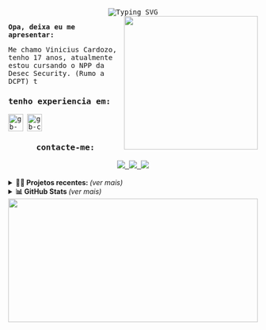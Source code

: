 <samp>
  <div id="top" align ="center" >
   <img src="https://readme-typing-svg.demolab.com?font=Fira+Code&weight=700&size=18&duration=4000&pause=10&color=F78015&center=true&width=700&lines=Ou%C3%A7a+conselhos+e+aceite+instru%C3%A7%C3%B5es%2C+e+acabar%C3%A1+sendo+s%C3%A1bio.;Prov%C3%A9rbios+19%3A20" alt="Typing SVG" />
  </div>

  <img align="right" src="https://media.discordapp.net/attachments/1064718128753422423/1107439161163653120/com_filtro_e_fundo_laranja.png?width=501&height=663" height="270px">

<b align="left">Opa, deixa eu me apresentar:</b>

<p align="left">Me chamo Vinicius Cardozo, tenho 17 anos, atualmente estou cursando o NPP da Desec Security. (Rumo a DCPT) t </p>
<h3>tenho experiencia em:</h3>
<img align="center" alt="gb-py" height="35" width="30" src="https://cdn.jsdelivr.net/gh/devicons/devicon/icons/python/python-original.svg">
<img align="center" alt="gb-c" height="35" width="30" src="https://cdn.jsdelivr.net/gh/devicons/devicon/icons/c/c-original.svg">

  
  <br>
  <div align="center">
  <h3><b>contacte-me:</b></h3>
  <a href="https://www.linkedin.com/in/vinicius-cardozo-a65691191/" target="_blank" rel="noopener noreferrer">
  <img src="https://img.shields.io/badge/-linkedin-orange.svg?style=for-the-badge&logo=linkedin&logoColor=white">
  </a>
  <a href="mailto:vcuriobones1999@gmail.com" target="_blank" rel="noopener noreferrer">
  <img src="https://img.shields.io/badge/-gmail-orange?style=for-the-badge&logo=gmail&logoColor=white">
  </a>

  <a href="https://www.instagram.com/vini_ccardozo/" target="_blank" rel="noopener noreferrer">
  <img src="https://img.shields.io/badge/-instagram-orange.svg?style=for-the-badge&logo=Instagram&logoColor=white">
  </a>

  </div>
  </samp>
<br>
  <details>
  <summary> <b>👨‍💻 Projetos recentes: </b> <i>(ver mais)</i> </summary>
  <br>
<div align="center">
  
  
#  <a href="https://github.com/glauber2k2/hamburgueria_nextjs">
#    <img align="center" src="https://github-readme-stats.vercel.app/api/pin/?username=glauber2k2&theme=codeSTACKr&border_color=A6A6A6CF&repo=hamburgueria_nextjs" />
#  </a>
#  <a href="https://github.com/glauber2k2/RedeSocial">
#   <img align="center" src="https://github-readme-stats.vercel.app/api/pin/?username=glauber2k2&show_icons=true&theme=codeSTACKr&border_color=A6A6A6CF&repo=RedeSocial" />
#  </a>
#  <a href="https://github.com/glauber2k2/envioDeEmail">
#    <img align="center" src="https://github-readme-stats.vercel.app/api/pin/?username=glauber2k2&show_icons=true&theme=codeSTACKr&border_color=A6A6A6CF&repo=envioDeEmail" />
#  </a>
#  <a href="https://github.com/glauber2k2/webhospital">
#    <img align="center" src="https://github-readme-stats.vercel.app/api/pin/?username=glauber2k2&show_icons=true&theme=codeSTACKr&border_color=A6A6A6CF&repo=webhospital" />
#    </a><br>
  
  </div>
</details>
  
 
 <details>
  <summary> <b>📊 GitHub Stats </b><i >(ver mais)</i> </summary>
  <br>
<div align="center">
  <a href = "https://github.com/V1n1nh0">
        <!--<img height="180em" src="https://github-readme-stats.vercel.app/api?username=V1n1nh0&show_icons=true&line_height=20&theme=transparent&hide_rank=true&include_all_commits=true&count_private=true&locale=pt-br&border_color=A6A6A6CF&title_color=0094F5&text_color=0094F5C5">
        <img height="180em" src="https://github-readme-stats.vercel.app/api/top-langs/?username=V1n1nh0&langs_count=6&layout=compact&line_height=30&locale=pt-br&theme=transparent&border_color=A6A6A6CF&title_color=0094F5&text_color=0094F5C5">
    <img height="180em" src="https://streak-stats.demolab.com?user=V1n1nh0&theme=github-dark&locale=pt_BR&fire=FF8B33&ring=0094F5C5&currStreakNum=FF8B33&currStreakLabel=FF8B33&sideLabels=0094F5C5&sideNums=0094F5C5&dates=0094F5C5&background=FFFFFF00&border=A6A6A6CF&stroke=0094F5C5"> -->
    <img height="180em" src="https://github-readme-stats.vercel.app/api?username=V1n1nh0&show_icons=true&line_height=20&theme=codeSTACKr&hide_rank=true&include_all_commits=true&count_private=true&locale=pt-br&border_color=A6A6A6CF">
        <img height="180em" src="https://github-readme-stats.vercel.app/api/top-langs/?username=V1n1nh0&langs_count=6&layout=compact&line_height=30&locale=pt-br&theme=codeSTACKr&border_color=A6A6A6CF">
    <img height="180em" src="https://streak-stats.demolab.com?user=V1n1nh0&theme=codeSTACKr&locale=pt_BR&fire=FF8B33&border=A6A6A6CF&stroke=0094F5C5">
    </a>
        
 </div>
 <br>
 <br>
  <samp>
  <div align="center">
    <p><b>Profile Views: 👀</b></p>
  <img height ="20px" src="https://profile-counter.glitch.me/{V1n1nh0}/count.svg"> 
 <!--<img src="https://komarev.com/ghpvc/?username=V1n1nh0&style=flat-square&color=1a1b27&label=profile+views"> -->
  </div> 
</samp>
</details>

<img align="center" src="https://media.discordapp.net/attachments/1051892916693516338/1090979283167617044/00019-2356181945.png" width="100%" height="250px" />
